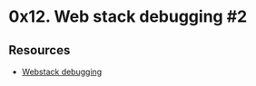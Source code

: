 # 0x12. Web stack debugging #2

## Resources

- [Webstack debugging](https://intranet.alxswe.com/concepts/68)